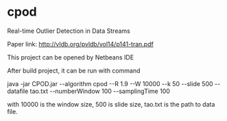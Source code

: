 # cpod
Real-time Outlier Detection in Data Streams

Paper link: http://vldb.org/pvldb/vol14/p141-tran.pdf

This project can be opened by Netbeans IDE

After build project, it can be run with command

java -jar CPOD.jar --algorithm  cpod  --R  1.9 --W  10000 --k 50 --slide 500 --datafile  tao.txt --numberWindow  100 --samplingTime 100 

with 10000 is the window size, 500 is slide size, tao.txt is the path to data file. 

